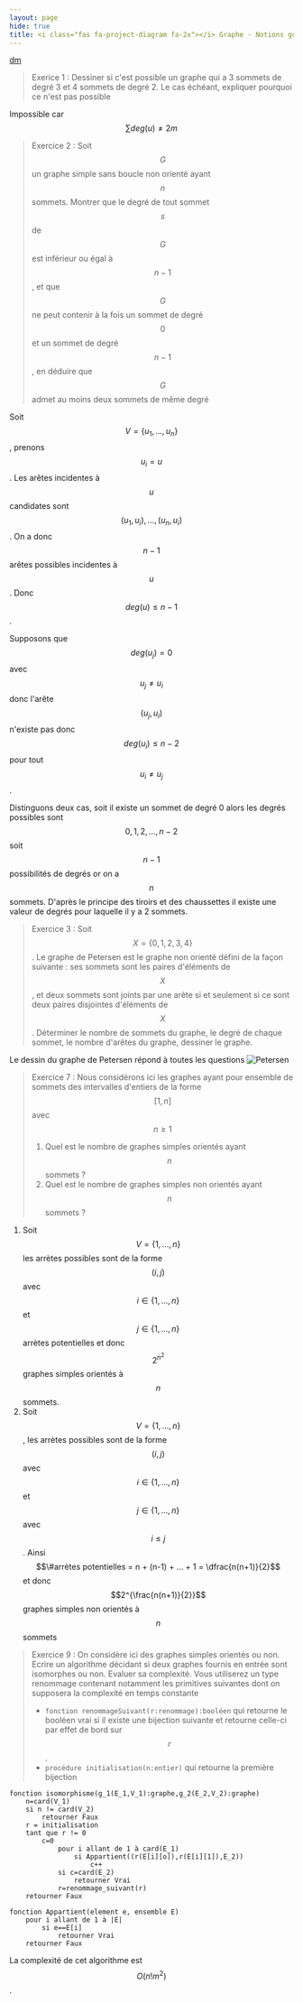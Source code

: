 ```yaml
---
layout: page
hide: true
title: <i class="fas fa-project-diagram fa-2x"></i> Graphe - Notions générales
---
```

<script type="text/javascript" async
  src="https://cdn.mathjax.org/mathjax/latest/MathJax.js?config=TeX-MML-AM_CHTML">
</script>

[dm](/assets/md/graph/free-dm-graph-corona/rapport/dm)

> Exerice 1 : Dessiner si c'est possible un graphe qui a 3 sommets de degré 3 et
> 4 sommets de degré 2. Le cas échéant, expliquer pourquoi ce n'est pas possible

Impossible car $$\sum deg(u) \neq 2 m$$

> Exercice 2 : Soit $$G$$ un graphe simple sans boucle non orienté ayant $$n$$
> sommets. Montrer que le degré de tout sommet $$s$$ de $$G$$ est inférieur ou
> égal à $$n-1$$, et que $$G$$ ne peut contenir à la fois un sommet de degré
> $$0$$ et un sommet de degré $$n-1$$, en déduire que $$G$$ admet au moins deux
> sommets de même degré

Soit $$V=\{u_1,...,u_n\}$$, prenons $$u_i=u$$. Les arêtes incidentes à $$u$$
candidates sont $$(u_1,u_i),...,(u_n,u_i)$$. On a donc $$n-1$$ arêtes possibles
incidentes à $$u$$. Donc $$deg(u)\leq n-1$$.

Supposons que $$deg(u_j)=0$$ avec $$u_j \neq u_i$$ donc l'arête $$(u_j,u_i)$$
n'existe pas donc $$deg(u_i) \leq n-2$$ pour tout $$u_i \neq u_j$$.

Distinguons deux cas, soit il existe un sommet de degré 0 alors les degrés
possibles sont $$0,1,2,...,n-2$$ soit $$n-1$$ possibilités de degrés or on a
$$n$$ sommets. D'après le principe des tiroirs et des chaussettes il existe une
valeur de degrés pour laquelle il y a 2 sommets.

> Exercice 3 : Soit $$X=\{0,1,2,3,4\}$$. Le graphe de Petersen est le graphe non
> orienté défini de la façon suivante : ses sommets sont les paires d'éléments
> de $$X$$, et deux sommets sont joints par une arête si et seulement si ce sont
> deux paires disjointes d'éléments de $$X$$. Déterminer le nombre de sommets du
> graphe, le degré de chaque sommet, le nombre d'arêtes du graphe, dessiner le
> graphe.

Le dessin du graphe de Petersen répond à toutes les questions
![Petersen](https://upload.wikimedia.org/wikipedia/commons/thumb/9/90/Petersen_graph_3-coloring.svg/220px-Petersen_graph_3-coloring.svg.png)

> Exercice 7 : Nous considérons ici les graphes ayant pour ensemble de sommets
> des intervalles d'entiers de la forme $$[1,n]$$ avec $$n \geq 1$$
> 1. Quel est le nombre de graphes simples orientés ayant $$n$$ sommets ?
> 2. Quel est le nombre de graphes simples non orientés ayant $$n$$ sommets ? 

1. Soit $$V=\{1,...,n\}$$ les arrètes possibles sont de la forme $$(i,j)$$ avec
   $$i \in \{1,...,n\}$$ et $$j \in \{1,...,n\}$$ arrètes potentielles et donc
   $$2^{n^2}$$ graphes simples orientés à $$n$$ sommets.
2. Soit $$V=\{1,...,n\}$$, les arrètes possibles sont de la forme $$(i,j)$$ avec
   $$i \in \{1,...,n\}$$ et $$j \in \{1,...,n\}$$ avec $$i \leq j$$. Ainsi
   $$\#arrètes potentielles = n + (n-1) + ... + 1 = \dfrac{n(n+1)}{2}$$ et donc
   $$2^{\frac{n(n+1)}{2}}$$ graphes simples non orientés à $$n$$ sommets

> Exercice 9 : On considère ici des graphes simples orientés ou non. Ecrire un
> algorithme décidant si deux graphes fournis en entrée sont isomorphes ou non.
> Evaluer sa complexité. Vous utiliserez un type renommage contenant notamment
> les primitives suivantes dont on supposera la complexité en temps constante
> - `fonction renommageSuivant(r:renommage):booléen` qui retourne le booléen
> vrai si il existe une bijection suivante et retourne celle-ci par effet de
> bord sur $$r$$.
> - `procédure initialisation(n:entier)` qui retourne la première bijection

```
fonction isomorphisme(g_1(E_1,V_1):graphe,g_2(E_2,V_2):graphe)
    n=card(V_1)
    si n != card(V_2)
        retourner Faux
    r = initialisation
    tant que r != 0
        c=0
            pour i allant de 1 à card(E_1)
                si Appartient((r(E[i][o]),r(E[i][1]),E_2))
                    c++
            si c=card(E_2)
                retourner Vrai
            r=renommage_suivant(r)
    retourner Faux
    
fonction Appartient(element e, ensemble E)
    pour i allant de 1 à |E|
        si e==E[i]
            retourner Vrai
    retourner Faux
```

La complexité de cet algorithme est $$O(n!m^2)$$.
